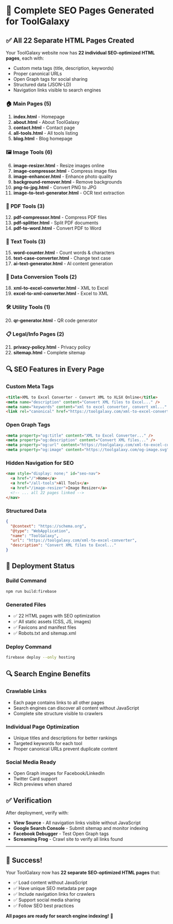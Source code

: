 # 📄 Complete SEO Pages Generated for ToolGalaxy

## ✅ **All 22 Separate HTML Pages Created**

Your ToolGalaxy website now has **22 individual SEO-optimized HTML pages**, each with:
- Custom meta tags (title, description, keywords)
- Proper canonical URLs
- Open Graph tags for social sharing
- Structured data (JSON-LD)
- Navigation links visible to search engines

### 🏠 **Main Pages (5)**
1. **index.html** - Homepage
2. **about.html** - About ToolGalaxy
3. **contact.html** - Contact page
4. **all-tools.html** - All tools listing
5. **blog.html** - Blog homepage

### 🖼️ **Image Tools (6)**
6. **image-resizer.html** - Resize images online
7. **image-compressor.html** - Compress image files
8. **image-enhancer.html** - Enhance photo quality
9. **background-remover.html** - Remove backgrounds
10. **png-to-jpg.html** - Convert PNG to JPG
11. **image-to-text-generator.html** - OCR text extraction

### 📄 **PDF Tools (3)**
12. **pdf-compressor.html** - Compress PDF files
13. **pdf-splitter.html** - Split PDF documents
14. **pdf-to-word.html** - Convert PDF to Word

### 📝 **Text Tools (3)**
15. **word-counter.html** - Count words & characters
16. **text-case-converter.html** - Change text case
17. **ai-text-generator.html** - AI content generation

### 🔄 **Data Conversion Tools (2)**
18. **xml-to-excel-converter.html** - XML to Excel
19. **excel-to-xml-converter.html** - Excel to XML

### 🛠️ **Utility Tools (1)**
20. **qr-generator.html** - QR code generator

### 📋 **Legal/Info Pages (2)**
21. **privacy-policy.html** - Privacy policy
22. **sitemap.html** - Complete sitemap

## 🔍 **SEO Features in Every Page**

### **Custom Meta Tags**
```html
<title>XML to Excel Converter - Convert XML to XLSX Online</title>
<meta name="description" content="Convert XML files to Excel..." />
<meta name="keywords" content="xml to excel converter, convert xml..." />
<link rel="canonical" href="https://toolgalaxy.com/xml-to-excel-converter" />
```

### **Open Graph Tags**
```html
<meta property="og:title" content="XML to Excel Converter..." />
<meta property="og:description" content="Convert XML files..." />
<meta property="og:url" content="https://toolgalaxy.com/xml-to-excel-converter" />
<meta property="og:image" content="https://toolgalaxy.com/og-image.svg" />
```

### **Hidden Navigation for SEO**
```html
<nav style="display: none;" id="seo-nav">
  <a href="/">Home</a>
  <a href="/all-tools">All Tools</a>
  <a href="/image-resizer">Image Resizer</a>
  <!-- ... all 22 pages linked -->
</nav>
```

### **Structured Data**
```json
{
  "@context": "https://schema.org",
  "@type": "WebApplication",
  "name": "ToolGalaxy",
  "url": "https://toolgalaxy.com/xml-to-excel-converter",
  "description": "Convert XML files to Excel..."
}
```

## 🚀 **Deployment Status**

### **Build Command**
```bash
npm run build:firebase
```

### **Generated Files**
- ✅ 22 HTML pages with SEO optimization
- ✅ All static assets (CSS, JS, images)
- ✅ Favicons and manifest files
- ✅ Robots.txt and sitemap.xml

### **Deploy Command**
```bash
firebase deploy --only hosting
```

## 🔍 **Search Engine Benefits**

### **Crawlable Links**
- Each page contains links to all other pages
- Search engines can discover all content without JavaScript
- Complete site structure visible to crawlers

### **Individual Page Optimization**
- Unique titles and descriptions for better rankings
- Targeted keywords for each tool
- Proper canonical URLs prevent duplicate content

### **Social Media Ready**
- Open Graph images for Facebook/LinkedIn
- Twitter Card support
- Rich previews when shared

## ✅ **Verification**

After deployment, verify with:
- **View Source** - All navigation links visible without JavaScript
- **Google Search Console** - Submit sitemap and monitor indexing
- **Facebook Debugger** - Test Open Graph tags
- **Screaming Frog** - Crawl site to verify all links found

---

## 🎉 **Success!**

Your ToolGalaxy now has **22 separate SEO-optimized HTML pages** that:
- ✅ Load content without JavaScript
- ✅ Have unique SEO metadata per page  
- ✅ Include navigation links for crawlers
- ✅ Support social media sharing
- ✅ Follow SEO best practices

**All pages are ready for search engine indexing!** 🚀
